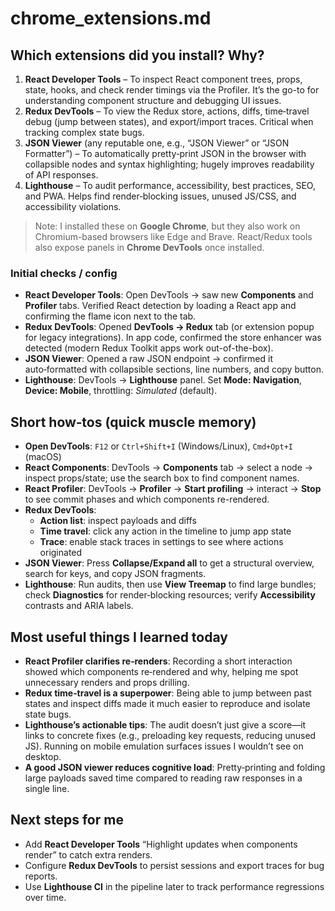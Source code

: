 # chrome_extensions.md

## Which extensions did you install? Why?
1. **React Developer Tools** – To inspect React component trees, props, state, hooks, and check render timings via the Profiler. It’s the go-to for understanding component structure and debugging UI issues.
2. **Redux DevTools** – To view the Redux store, actions, diffs, time‑travel debug (jump between states), and export/import traces. Critical when tracking complex state bugs.
3. **JSON Viewer** (any reputable one, e.g., “JSON Viewer” or “JSON Formatter”) – To automatically pretty‑print JSON in the browser with collapsible nodes and syntax highlighting; hugely improves readability of API responses.
4. **Lighthouse** – To audit performance, accessibility, best practices, SEO, and PWA. Helps find render‑blocking issues, unused JS/CSS, and accessibility violations.

> Note: I installed these on **Google Chrome**, but they also work on Chromium-based browsers like Edge and Brave. React/Redux tools also expose panels in **Chrome DevTools** once installed.


### Initial checks / config
- **React Developer Tools**: Open DevTools → saw new **Components** and **Profiler** tabs. Verified React detection by loading a React app and confirming the flame icon next to the tab.
- **Redux DevTools**: Opened **DevTools → Redux** tab (or extension popup for legacy integrations). In app code, confirmed the store enhancer was detected (modern Redux Toolkit apps work out-of-the-box).
- **JSON Viewer**: Opened a raw JSON endpoint → confirmed it auto‑formatted with collapsible sections, line numbers, and copy button.
- **Lighthouse**: DevTools → **Lighthouse** panel. Set **Mode: Navigation**, **Device: Mobile**, throttling: *Simulated* (default).

## Short how‑tos (quick muscle memory)
- **Open DevTools**: `F12` or `Ctrl+Shift+I` (Windows/Linux), `Cmd+Opt+I` (macOS)
- **React Components**: DevTools → **Components** tab → select a node → inspect props/state; use the search box to find component names.
- **React Profiler**: DevTools → **Profiler** → **Start profiling** → interact → **Stop** to see commit phases and which components re-rendered.
- **Redux DevTools**:
  - **Action list**: inspect payloads and diffs
  - **Time travel**: click any action in the timeline to jump app state
  - **Trace**: enable stack traces in settings to see where actions originated
- **JSON Viewer**: Press **Collapse/Expand all** to get a structural overview, search for keys, and copy JSON fragments.
- **Lighthouse**: Run audits, then use **View Treemap** to find large bundles; check **Diagnostics** for render‑blocking resources; verify **Accessibility** contrasts and ARIA labels.

## Most useful things I learned today
- **React Profiler clarifies re‑renders**: Recording a short interaction showed which components re‑rendered and why, helping me spot unnecessary renders and props drilling.
- **Redux time‑travel is a superpower**: Being able to jump between past states and inspect diffs made it much easier to reproduce and isolate state bugs.
- **Lighthouse’s actionable tips**: The audit doesn’t just give a score—it links to concrete fixes (e.g., preloading key requests, reducing unused JS). Running on mobile emulation surfaces issues I wouldn’t see on desktop.
- **A good JSON viewer reduces cognitive load**: Pretty‑printing and folding large payloads saved time compared to reading raw responses in a single line.

## Next steps for me
- Add **React Developer Tools** “Highlight updates when components render” to catch extra renders.
- Configure **Redux DevTools** to persist sessions and export traces for bug reports.
- Use **Lighthouse CI** in the pipeline later to track performance regressions over time.
